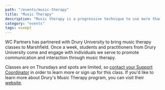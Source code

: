 ```yaml
---
path: "/events/music-therapy"
title: "Music Therapy"
description: "Music therapy is a progressive technique to use more than words for communication and interaction with others. Through the use of music, individuals are able to communicate with those around them in a new way. Classes are offered through Drury University."
category: "events"
tags: exempt
---
```


WC Partners has partnered with Drury University to bring music therapy classes to Marshfield. Once a week, students and practitioners from Drury University come and engage with individuals we serve to promote communication and interaction through music therapy.

Classes are on Thursdays and spots are limited, so [contact your Support Coordinator](/sc-contact/) in order to learn more or sign up for this class. If you'd like to learn more about Drury's Music Therapy program, you can visit their [website](https://www.drury.edu/music/drury-university-center-for-music-therapy-and-wellness).
